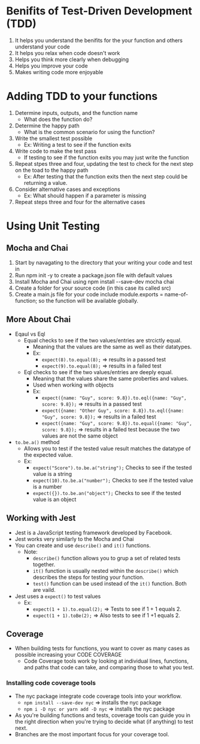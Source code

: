 # Benifits of Test-Driven Development (TDD)
1. It helps you understand the benifits for the your function and others understand your code
2. It helps you relax when code doesn't work 
3. Helps you think more clearly when debugging 
4. Helps you improve your code 
5. Makes writing code more enjoyable 

# Adding TDD to your functions 
1. Determine inputs, outputs, and the function name
    -  What does the function do? 
2. Determine the happy path
    - What  is the common scenario for using the function? 
3. Write the smallest test possible
    - Ex: Writing a test to see if the function exits
4. Write code to make the test pass
    - If testing to see if the function exits you may just write the function
5. Repeat stpes three and four, updating the test to check for the next step on the toad to the happy path
    - Ex: After testing that the function exits then the next step could be returning a value. 
6. Consider alternative cases and exceptions
    - Ex: What should happen if a parameter is missing
7. Repeat steps three and four for the alternative cases

# Using Unit Testing 
## Mocha and Chai
1. Start by navagating to the directory that your writing your code and test in 
2. Run npm init -y to create a package.json file with default values 
3. Install Mocha and Chai using npm install --save-dev mocha chai 
4. Create a folder for your source code (in this case its called src) 
5. Create a main.js file for your code include module.exports = name-of-function;  so the function will be available globally. 

## More About Chai
- Eqaul vs Eql
    - Equal checks to see if the two values/entries are strcictly equal. 
        - Meaning that the values are the same as well as their datatypes. 
        - Ex: 
            - `expect(8).to.equal(8);` => results in a passed test
            - `expect(9).to.equal(8);` => results in a failed test
    - Eql checks to see if the two values/entries are deeply equal. 
        - Meaning that the values share the same proberties and values. 
        - Used when working with objects
        - Ex:
            - `expect({name: "Guy", score: 9.8}).to.eql({name: "Guy", score: 9.8});` => results in a passed test
            - `expect({name: "Other Guy", score: 8.8}).to.eql({name: "Guy", score: 9.8});` => results in a failed test 
            - `expect({name: "Guy", score: 9.8}).to.equal({name: "Guy", score: 9.8});` => results in a failed test because the two values are not the same object
- `to.be.a()` method
    - Allows you to test if the tested value result matches the datatype of the expected value.
    - Ex:
        - `expect("Score").to.be.a("string");` Checks to see if the tested value is a string
        - `expect(10).to.be.a("number");` Checks to see if the tested value is a number
        - `expect({}).to.be.an("object");` Checks to see if the tested value is an object

## Working with Jest
- Jest is a JavaScript testing framework developed by Facebook. 
- Jest works very similarly to the Mocha and Chai
- You can create and use `describe()` and `it()` functions. 
    - Note: 
        - `describe()` function allows you to grup a set of related tests together. 
        - `it()` function is usually nested within the `describe()` which describes the steps for testing your function. 
        - `test()` function can be used instead of the `it()` function. Both are vaild. 
- Jest uses a `expect()` to test values
    - Ex:
        - `expect(1 + 1).to.equal(2);` => Tests to see if 1 + 1 equals 2. 
        - `expect(1 + 1).toBe(2);` => Also tests to see if 1 +1 equals 2. 

## Coverage 
- When building tests for functions, you want to cover as many cases as possible increasing your CODE COVERAGE
    - Code Coverage tools work by looking at individual lines, functions, and paths that code can take, and comparing those to what you test. 
### Installing code coverage tools 
- The nyc package integrate code coverage tools into your workflow.
    - `npm install --save-dev nyc` => installs the nyc package
    - `npm i -D nyc or yarn add -D nyc` => installs the nyc package 
- As you're building functions and tests, coverage tools can guide you in the right direction when you're trying to decide what (if anything) to test next.
- Branches are the most important focus for your coverage tool. 